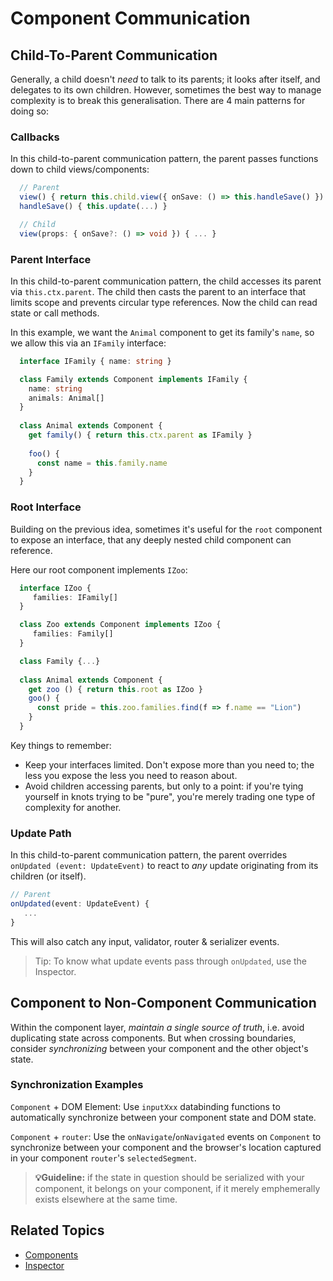 # Component Communication

## Child-To-Parent Communication

Generally, a child doesn't *need* to talk to its parents; it looks after itself, and delegates to its own children. However, sometimes the best way to manage complexity is to break this generalisation. There are 4 main patterns for doing so:

### Callbacks

In this child-to-parent communication pattern, the parent passes functions down to child views/components:

```ts
  // Parent
  view() { return this.child.view({ onSave: () => this.handleSave() }) }
  handleSave() { this.update(...) }

  // Child
  view(props: { onSave?: () => void }) { ... }
```

### Parent Interface

In this child-to-parent communication pattern, the child accesses its parent via `this.ctx.parent`. The child then casts the parent to an interface that limits scope and prevents circular type references. Now the child can read state or call methods.

In this example, we want the `Animal` component to get its family's `name`, so we allow this via an `IFamily` interface:

```ts
  interface IFamily { name: string }

  class Family extends Component implements IFamily {
    name: string
    animals: Animal[]
  }
    
  class Animal extends Component {
    get family() { return this.ctx.parent as IFamily }  
    
    foo() {
      const name = this.family.name
    }
  }
```

### Root Interface

Building on the previous idea, sometimes it's useful for the `root` component to expose an interface, that any deeply nested child component can reference.

Here our root component implements `IZoo`:

```ts
  interface IZoo {
     families: IFamily[]
  }

  class Zoo extends Component implements IZoo {
     families: Family[]
  }

  class Family {...}
    
  class Animal extends Component {
    get zoo () { return this.root as IZoo }
    goo() {
      const pride = this.zoo.families.find(f => f.name == "Lion")      
    }
  }
```
Key things to remember:

* Keep your interfaces limited. Don't expose more than you need to; the less you expose the less you need to reason about.
* Avoid children accessing parents, but only to a point: if you're tying yourself in knots trying to be "pure", you're merely trading one type of complexity for another.

### Update Path

In this child-to-parent communication pattern, the parent overrides `onUpdated (event: UpdateEvent)` to react to *any* update originating from its children (or itself).
  ```ts
  // Parent
  onUpdated(event: UpdateEvent) {
     ...
  } 
  ```
This will also catch any input, validator, router & serializer events.

>Tip: To know what update events pass through `onUpdated`, use the Inspector.

## Component to Non-Component Communication

Within the component layer, *maintain a single source of truth*, i.e. avoid duplicating state across components. But when crossing boundaries, consider *synchronizing* between your component and the other object's state.

### Synchronization Examples

`Component` + DOM Element: Use `inputXxx` databinding functions to automatically synchronize between your component state and DOM state.

`Component` + `router`: Use the `onNavigate`/`onNavigated` events on `Component` to synchronize between your component and the browser's location captured in your component `router`'s `selectedSegment`.

>**💡Guideline:** if the state in question should be serialized with your component, it belongs on your component, if it merely emphemerally exists elsewhere at the same time.

## Related Topics

* [Components](./components.md)
* [Inspector](./inspector.md)